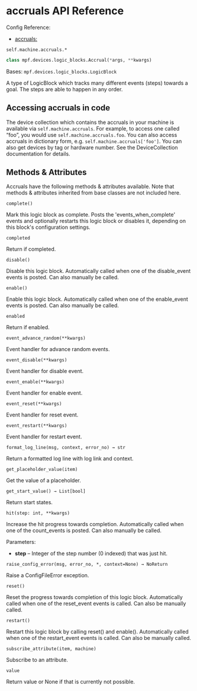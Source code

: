 # accruals API Reference

Config Reference:

* [accruals:](../../../config/accruals.md)

`self.machine.accruals.*`

``` python
class mpf.devices.logic_blocks.Accrual(*args, **kwargs)
```

Bases: `mpf.devices.logic_blocks.LogicBlock`

A type of LogicBlock which tracks many different events (steps) towards a goal. The steps are able to happen in any order.

## Accessing accruals in code

The device collection which contains the accruals in your machine is available via `self.machine.accruals`. For example, to access one called “foo”, you would use `self.machine.accruals.foo`. You can also access accruals in dictionary form, e.g. `self.machine.accruals['foo']`. You can also get devices by tag or hardware number. See the DeviceCollection documentation for details.

## Methods & Attributes

Accruals have the following methods & attributes available. Note that methods & attributes inherited from base classes are not included here.

`complete()`

Mark this logic block as complete. Posts the 'events_when_complete' events and optionally restarts this logic block or disables it, depending on this block's configuration settings.

`completed`

Return if completed.

`disable()`

Disable this logic block. Automatically called when one of the disable_event events is posted. Can also manually be called.

`enable()`

Enable this logic block. Automatically called when one of the enable_event events is posted. Can also manually be called.

`enabled`

Return if enabled.

`event_advance_random(**kwargs)`

Event handler for advance random events.

`event_disable(**kwargs)`

Event handler for disable event.

`event_enable(**kwargs)`

Event handler for enable event.

`event_reset(**kwargs)`

Event handler for reset event.

`event_restart(**kwargs)`

Event handler for restart event.

`format_log_line(msg, context, error_no) → str`

Return a formatted log line with log link and context.

`get_placeholder_value(item)`

Get the value of a placeholder.

`get_start_value() → List[bool]`

Return start states.

`hit(step: int, **kwargs)`

Increase the hit progress towards completion. Automatically called when one of the count_events is posted. Can also manually be called.

Parameters:

* **step** – Integer of the step number (0 indexed) that was just hit.

`raise_config_error(msg, error_no, *, context=None) → NoReturn`

Raise a ConfigFileError exception.

`reset()`

Reset the progress towards completion of this logic block. Automatically called when one of the reset_event events is called. Can also be manually called.

`restart()`

Restart this logic block by calling reset() and enable(). Automatically called when one of the restart_event events is called. Can also be manually called.

`subscribe_attribute(item, machine)`

Subscribe to an attribute.

`value`

Return value or None if that is currently not possible.
